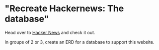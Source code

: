 # "Recreate Hackernews: The database"

Head over to [Hacker News](https://news.ycombinator.com/) and check it out.

In groups of 2 or 3, create an ERD for a database to support this website.
